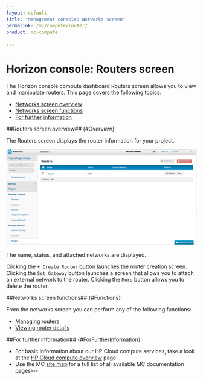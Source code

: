 ```yaml
---
layout: default
title: "Management console: Networks screen"
permalink: /mc/compute/router/
product: mc-compute

---
```

# Horizon console: Routers screen

The Horizon console compute dashboard Routers screen allows you to view and manipulate routers.  This page covers the following topics:

* [Networks screen overview](#Overview)
* [Networks screen functions](#Functions)
* [For further information](#ForFurtherInformation)

##Routers screen overview## {#Overview}

The Routers screen displays the router information for your project.

<p><img src="media/compute-routers.png" alt="" />

The name, status, and attached networks are displayed.

Clicking the `+ Create Router` button launches the router creation screen.  Clicking the `Set Gateway` button launches a screen that allows you to attach an external network to the router. Clicking the `More` button allows you to delete the router. 


##Networks screen functions## {#Functions}

From the networks screen you can perform any of the following functions:

* [Managing routers](/mc/compute/networks/mc.compute.networks.manage-routers.md)
* [Viewing router details](/mc/compute/networks/mc.compute.networks.view-router)


##For further information## {#ForFurtherInformation}

* For basic information about our HP Cloud compute services, take a look at the [HP Cloud compute overview](/compute/) page
* Use the MC [site map](/mc/sitemap) for a full list of all available MC documentation pages---
